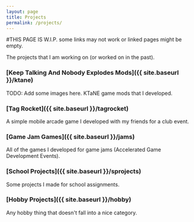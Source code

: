 ```yaml
---
layout: page
title: Projects
permalink: /projects/
---
```


#THIS PAGE IS W.I.P. some links may not work or linked pages might be empty.

The projects that I am working on (or worked on  in the past).

### [Keep Talking And Nobody Explodes Mods]({{ site.baseurl }}/ktane)

TODO: Add some images here.
KTaNE game mods that I developed.

### [Tag Rocket]({{ site.baseurl }}/tagrocket)

A simple mobile arcade game I developed with my friends for a club event.

### [Game Jam Games]({{ site.baseurl }}/jams)

All of the games I developed for game jams (Accelerated Game Development Events).

### [School Projects]({{ site.baseurl }}/sprojects)

Some projects I made for school assignments.

### [Hobby Projects]({{ site.baseurl }}/hobby)

Any hobby thing that doesn't fall into a nice category.
